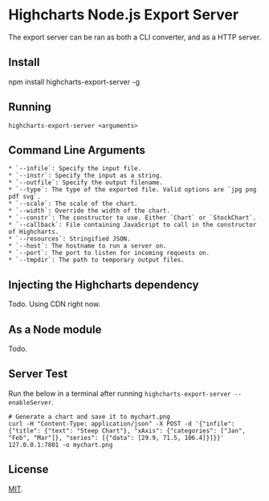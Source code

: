# Highcharts Node.js Export Server

The export server can be ran as both a CLI converter, and as a HTTP server.

## Install
   
   npm install highcharts-export-server -g

## Running
    
    highcharts-export-server <arguments>

## Command Line Arguments
    
    * `--infile`: Specify the input file.
    * `--instr`: Specify the input as a string.
    * `--outfile`: Specify the output filename.
    * `--type`: The type of the exported file. Valid options are `jpg png pdf svg`.
    * `--scale`: The scale of the chart.
    * `--width`: Override the width of the chart.
    * `--constr`: The constructor to use. Either `Chart` or `StockChart`.
    * `--callback`: File containing JavaScript to call in the constructor of Highcharts.
    * `--resources`: Stringified JSON.
    * `--host`: The hostname to run a server on.
    * `--port`: The port to listen for incoming requests on.
    * `--tmpdir`: The path to temporary output files.

## Injecting the Highcharts dependency

Todo. Using CDN right now.

## As a Node module

Todo.

## Server Test

Run the below in a terminal after running `highcharts-export-server --enableServer`.
    
    # Generate a chart and save it to mychart.png    
    curl -H "Content-Type: application/json" -X POST -d '{"infile":{"title": {"text": "Steep Chart"}, "xAxis": {"categories": ["Jan", "Feb", "Mar"]}, "series": [{"data": [29.9, 71.5, 106.4]}]}}' 127.0.0.1:7801 -o mychart.png

## License

[MIT](LICENSE).
